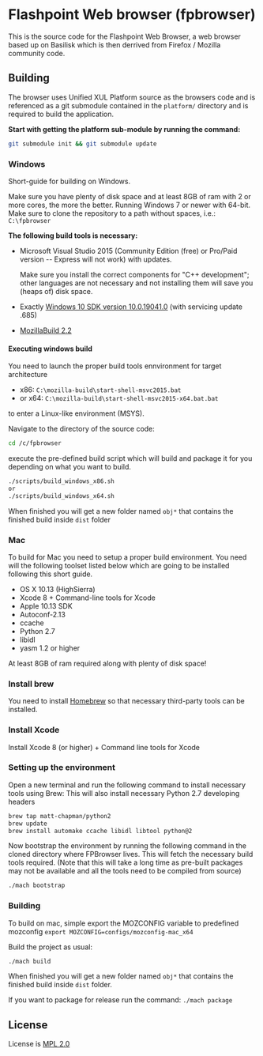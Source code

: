 # Flashpoint Web browser (fpbrowser)

This is the source code for the Flashpoint Web Browser, a web browser based up on Basilisk which is then derrived from Firefox / Mozilla community code.

## Building

The browser uses Unified XUL Platform source as the browsers code and is referenced as a git submodule contained in the `platform/` directory and is required to build the application.

**Start with getting the platform sub-module by running the command:**

```bash
git submodule init && git submodule update
````

### Windows

Short-guide for building on Windows.

Make sure you have plenty of disk space and at least 8GB of ram with 2 or more cores, the more the better. Running Windows 7 or newer with 64-bit.
Make sure to clone the repository to a path without spaces, i.e.: `C:\fpbrowser`


**The following build tools is necessary:**

- Microsoft Visual Studio 2015 (Community Edition (free) or Pro/Paid version -- Express will not work) with updates.

  Make sure you install the correct components for "C++ development"; other languages are not necessary and not installing them will save you (heaps of) disk space.
- Exactly [Windows 10 SDK version 10.0.19041.0](https://developer.microsoft.com/en-us/windows/downloads/sdk-archive/) (with servicing update .685)
- [MozillaBuild 2.2](https://ftp.mozilla.org/pub/mozilla/libraries/win32/MozillaBuildSetup-2.2.0.exe)

#### Executing windows build
You need to launch the proper build tools ennvironment for target architecture

- x86: `C:\mozilla-build\start-shell-msvc2015.bat`
- or x64: `C:\mozilla-build\start-shell-msvc2015-x64.bat.bat`

to enter a Linux-like environment (MSYS).

 Navigate to the directory of the source code:

```bash
cd /c/fpbrowser
```

execute the pre-defined build script which will build and package it for you depending on what you want to build.

```bash
./scripts/build_windows_x86.sh
or
./scripts/build_windows_x64.sh
```

When finished you will get a new folder named `obj*` that contains the finished build inside `dist` folder

### Mac

To build for Mac you need to setup a proper build environment. You need will the following toolset listed below which are going to be installed following this short guide.

- OS X 10.13 (HighSierra)
- Xcode 8 + Command-line tools for Xcode
- Apple 10.13 SDK
- Autoconf-2.13
- ccache
- Python 2.7
- libidl
- yasm 1.2 or higher

At least 8GB of ram required along with plenty of disk space!

### Install brew

You need to install [Homebrew](https://brew.sh/) so that necessary third-party tools can be installed.

### Install Xcode

Install Xcode 8 (or higher) + Command line tools for Xcode

### Setting up the environment

Open a new terminal and run the following command to install necessary tools using Brew:
This will also install necessary Python 2.7 developing headers

```bash
brew tap matt-chapman/python2
brew update
brew install automake ccache libidl libtool python@2
```

Now bootstrap the environment by running the following command in the cloned directory where FPBrowser lives. This will fetch the necessary build tools required.
(Note that this will take a long time as pre-built packages may not be available and all the tools need to be compiled from source)

```bash
./mach bootstrap
```

### Building
To build on mac, simple export the MOZCONFIG variable to predefined mozconfig
`export MOZCONFIG=configs/mozconfig-mac_x64`

Build the project as usual:
```bash
./mach build
```
When finished you will get a new folder named `obj*` that contains the finished build inside `dist` folder.

If you want to package for release run the command: ```./mach package```

## License

License is [MPL 2.0](https://www.mozilla.org/en-US/MPL/2.0)
